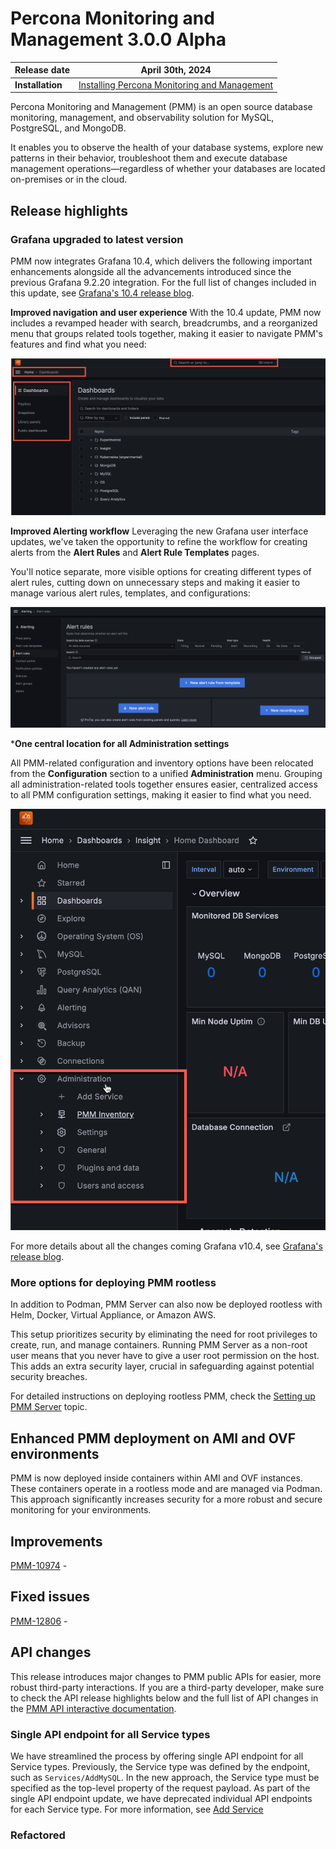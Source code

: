 # Percona Monitoring and Management 3.0.0 Alpha

| **Release date** | April 30th, 2024                                                                                   |
| ----------------- | ----------------------------------------------------------------------------------------------- |
| **Installation** | [Installing Percona Monitoring and Management](https://www.percona.com/software/pmm/quickstart) |

Percona Monitoring and Management (PMM) is an open source database monitoring, management, and observability solution for MySQL, PostgreSQL, and MongoDB.

It enables you to observe the health of your database systems, explore new patterns in their behavior, troubleshoot them and execute database management operations—regardless of whether your databases are located on-premises or in the cloud.

## Release highlights

### Grafana upgraded to latest version

PMM now integrates Grafana 10.4, which delivers the following important enhancements alongside all the advancements introduced since the previous Grafana 9.2.20 integration. For the full list of changes included in this update, see [Grafana's 10.4 release blog](https://grafana.com/blog/2024/03/06/grafana-10.4-release-all-the-latest-features/).

**Improved navigation and user experience**
With the 10.4 update, PMM now includes a revamped header with search, breadcrumbs, and a reorganized menu that groups related tools together, making it easier to navigate PMM's features and find what you need:

![Alt text](../_images/Navigation_Dashboard.png)

**Improved Alerting workflow**
Leveraging the new Grafana user interface updates, we've taken the opportunity to refine the workflow for creating alerts from the **Alert Rules** and **Alert Rule Templates** pages.

You'll notice separate, more visible options for creating different types of alert rules, cutting down on unnecessary steps and making it easier to manage various alert rules, templates, and configurations:

![Alt text](../_images/Grafana_Alerting.png)

***One central location for all Administration settings**

All PMM-related configuration and inventory options have been relocated from the **Configuration** section to a unified   **Administration** menu.
Grouping all administration-related tools together ensures easier, centralized access to all PMM configuration settings, making it easier to find what you need.

![Alt text](../_images/Admin_menu.png)

For more details about all the changes coming Grafana v10.4, see [Grafana's release blog](https://grafana.com/blog/2024/03/06/grafana-10.4-release-all-the-latest-features/).

### More options for deploying PMM rootless

In addition to Podman, PMM Server can also now be deployed rootless with Helm, Docker, Virtual Appliance, or Amazon AWS. 

This setup prioritizes security by eliminating the need for root privileges to create, run, and manage containers. Running PMM Server as a non-root user means that you never have to give a user root permission on the host. This adds an extra security layer, crucial in safeguarding against potential security breaches.

For detailed instructions on deploying rootless PMM, check the [Setting up PMM Server](https://docs.percona.com/percona-monitoring-and-management/setting-up/index.html#set-up-pmm-server) topic.

## Enhanced PMM deployment on AMI and OVF environments

PMM is now deployed inside containers within AMI and OVF instances. These containers operate in a rootless mode and are managed via Podman. This approach significantly increases security for a more robust and secure monitoring for your environments.

## Improvements

[PMM-10974](https://perconadev.atlassian.net/browse/PMM-10974) - 

## Fixed issues

[PMM-12806](https://perconadev.atlassian.net/browse/PMM-12806) - 


## API changes
This release introduces major changes to PMM public APIs for easier, more robust third-party interactions. If you are a third-party developer, make sure to check the API release highlights below and the full list of API changes in the [PMM API interactive documentation](https://percona-pmm.readme.io/reference/introduction).

### Single API endpoint for all Service types
We have streamlined the process by offering single API endpoint for all Service types.
Previously, the Service type was defined by the endpoint, such as `Services/AddMySQL`. In the new approach, the Service type must be specified as the top-level property of the request payload. As part of the single API endpoint update, we have deprecated individual API endpoints for each Service type. For more information, see [Add Service](docs/api/inventory/add-service.md)
### Refactored 